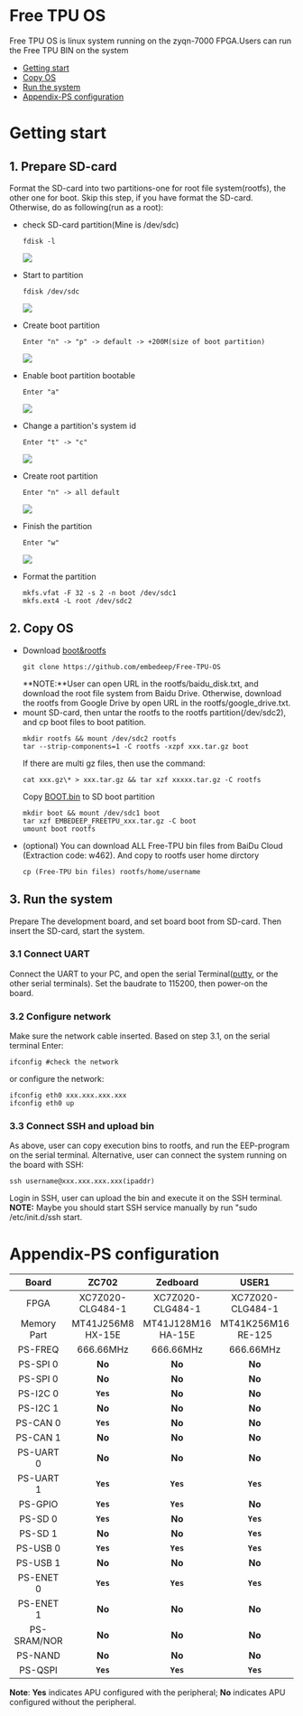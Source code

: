# Free TPU OS  
Free TPU OS is linux system running on the zyqn-7000 FPGA.Users can run the Free TPU BIN on the system  
* [Getting start](#start)
* [Copy OS](#OS)
* [Run the system](#system)
* [Appendix-PS configuration](#appendix)

<a name="start"></a>

# Getting start

## 1. Prepare SD-card

Format the SD-card into two partitions-one for root file system(rootfs), the other one for boot. Skip this step, if you have format the SD-card. Otherwise, do as following(run as a root):  
* check SD-card partition(Mine is /dev/sdc)  
    ```
    fdisk -l   
    ```  

    ![](https://github.com/embedeep/Free-TPU-OS/blob/master/images/fdisk_l.png)  
* Start to partition  
    ```
    fdisk /dev/sdc    
    ```
    ![](https://github.com/embedeep/Free-TPU-OS/blob/master/images/fdisk_sdc.png)  
* Create boot partition  
    ```
    Enter "n" -> "p" -> default -> +200M(size of boot partition)   
    ```
    ![](https://github.com/embedeep/Free-TPU-OS/blob/master/images/fdisk_bootn.png)
* Enable boot partition bootable  
    ```
    Enter "a"
    ```    
    ![](https://github.com/embedeep/Free-TPU-OS/blob/master/images/fdisk_boota.png)  
* Change a partition's system id   
    ```
    Enter "t" -> "c"
    ``` 
    ![](https://github.com/embedeep/Free-TPU-OS/blob/master/images/fdisk_boott.png) 
* Create root partition  
    ```
    Enter "n" -> all default
    ```  
    ![](https://github.com/embedeep/Free-TPU-OS/blob/master/images/fdisk_rootfsn.png) 
* Finish the partition  
    ```
    Enter "w"
    ```
    ![](https://github.com/embedeep/Free-TPU-OS/blob/master/images/fdisk_f.png)
* Format the partition  
    ```
    mkfs.vfat -F 32 -s 2 -n boot /dev/sdc1
    mkfs.ext4 -L root /dev/sdc2
    ```
<a name="OS"></a>

## 2. Copy OS

* Download [boot&rootfs](https://github.com/embedeep/Free-TPU-OS)  
    ```
    git clone https://github.com/embedeep/Free-TPU-OS
    ``` 
    **NOTE:**User can open URL in the rootfs/baidu_disk.txt, and download the root file system from Baidu Drive. Otherwise, download the rootfs from Google Drive by open URL in the rootfs/google_drive.txt.  
* mount SD-card, then untar the rootfs to the rootfs partition(/dev/sdc2), and cp boot files to boot patition.  
  ```
  mkdir rootfs && mount /dev/sdc2 rootfs   
  tar --strip-components=1 -C rootfs -xzpf xxx.tar.gz boot
  ```  
  If there are multi gz files, then use the command:   
  ```
  cat xxx.gz\* > xxx.tar.gz && tar xzf xxxxx.tar.gz -C rootfs 
  ```  
  Copy [BOOT.bin](https://github.com/embedeep/Free-TPU-OS/tree/master/BOOTbin) to SD boot partition  
  ```
  mkdir boot && mount /dev/sdc1 boot  
  tar xzf EMBEDEEP_FREETPU_xxx.tar.gz -C boot  
  umount boot rootfs
  ```
* (optional) You can download ALL Free-TPU bin files from BaiDu Cloud (Extraction code: w462). And copy to rootfs user home dirctory  
    ```
    cp (Free-TPU bin files) rootfs/home/username
    ```

<a name="system"></a>

## 3. Run the system

Prepare The development board, and set board boot from SD-card. Then insert the SD-card, start the system.  

### 3.1 Connect UART
Connect the UART to your PC, and open the serial Terminal([putty](https://www.chiark.greenend.org.uk/~sgtatham/putty/latest.html "Download putty"), or the other serial terminals). Set the baudrate to 115200, then power-on the board.
### 3.2 Configure network
Make sure the network cable inserted. Based on step 3.1, on the serial terminal Enter:  
```
ifconfig #check the network
```
or configure the network:  
```
ifconfig eth0 xxx.xxx.xxx.xxx 
ifconfig eth0 up
```

### 3.3 Connect SSH and upload bin  
As above, user can copy execution bins to rootfs, and run the EEP-program on the serial terminal. Alternative, user can connect the system running on the board with SSH:  
```
ssh username@xxx.xxx.xxx.xxx(ipaddr)
``` 
Login in SSH, user can upload the bin and execute it on the SSH terminal.  
**NOTE:** Maybe you should start SSH service manually by run "sudo /etc/init.d/ssh start.  

<a name="appendix"></a>

# Appendix-PS configuration     

Board|ZC702|Zedboard|USER1
:---:|:---:|:---:|:---:
FPGA|XC7Z020-CLG484-1|XC7Z020-CLG484-1|XC7Z020-CLG484-1
Memory Part|MT41J256M8 HX-15E|MT41J128M16 HA-15E|MT41K256M16 RE-125
PS-FREQ|666.66MHz|666.66MHz|666.66MHz
PS-SPI 0|**No**|**No**|**No**
PS-SPI 0|**No**|**No**|**No**
PS-I2C 0|**`Yes`**|**No**|**No**
PS-I2C 1|**No**|**No**|**No**
PS-CAN 0|**`Yes`**|**No**|**No**
PS-CAN 1|**No**|**No**|**No**
PS-UART 0|**No**|**No**|**No**
PS-UART 1|**`Yes`**|**`Yes`**|**`Yes`**
PS-GPIO|**`Yes`**|**`Yes`**|**No**
PS-SD 0|**`Yes`**|**No**|**`Yes`**
PS-SD 1|**No**|**No**|**`Yes`**
PS-USB 0|**`Yes`**|**`Yes`**|**`Yes`**
PS-USB 1|**No**|**No**|**No**
PS-ENET 0|**`Yes`**|**`Yes`**|**`Yes`**
PS-ENET 1|**No**|**No**|**No**
PS-SRAM/NOR|**No**|**No**|**No**
PS-NAND|**No**|**No**|**No**
PS-QSPI|**`Yes`**|**`Yes`**|**`Yes`**    

**Note**: **Yes** indicates APU configured with the peripheral; **No** indicates APU configured without the peripheral.